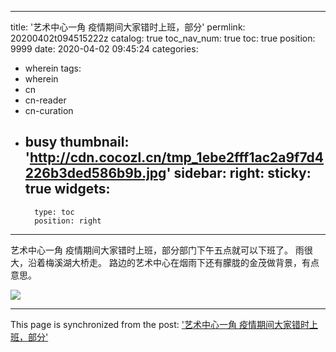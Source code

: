 
---
title: '艺术中心一角 疫情期间大家错时上班，部分'
permlink: 20200402t094515222z
catalog: true
toc_nav_num: true
toc: true
position: 9999
date: 2020-04-02 09:45:24
categories:
- wherein
tags:
- wherein
- cn
- cn-reader
- cn-curation
- busy
thumbnail: 'http://cdn.cocozl.cn/tmp_1ebe2fff1ac2a9f7d4226b3ded586b9b.jpg'
sidebar:
    right:
        sticky: true
widgets:
    -
        type: toc
        position: right
---


艺术中心一角
疫情期间大家错时上班，部分部门下午五点就可以下班了。
雨很大，沿着梅溪湖大桥走。
路边的艺术中心在烟雨下还有朦胧的金茂做背景，有点意思。

<img src="http://cdn.cocozl.cn/tmp_1ebe2fff1ac2a9f7d4226b3ded586b9b.jpg" />

- - -

This page is synchronized from the post: ['艺术中心一角 疫情期间大家错时上班，部分'](https://steemit.com/@m18207319997/20200402t094515222z)
